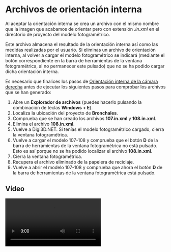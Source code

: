 # Archivos de orientación interna

Al aceptar la orientación interna se crea un archivo con el mismo nombre que la imagen que acabamos de orientar pero con extensión _.in.xml_ en el directorio de proyecto del modelo fotogramétrico.

Este archivo almacena el resultado de la orientación interna así como las medidas realizadas por el usuario. Si eliminas un archivo de orientación interna, al volver a cargar el modelo fotogramétrico se indicará \(mediante el botón correspondiente en la barra de herramientas de la ventana fotogramétrica, al no permanecer este pulsado\) que no se ha podido cargar dicha orientación interna.

Es necesario que finalices los pasos de [Orientación interna de la cámara derecha](/digi3d-net/primeros-pasos/comenzando-a-utilizar-digi3d.net/comenzando-con-la-ventana-fotogrametrica/sensor-camara-conica/orientacion-de-modelos-fotogrametricos/orientacion-interna/orientacion-interna-camara-derecha.md) antes de ejecutar los siguientes pasos para comprobar los archivos que se han generado:

1. Abre un **Explorador de archivos** \(puedes hacerlo pulsando la combinación de teclas **Windows + E**\).
2. Localiza la ubicación del proyecto de **Bronchales**.
3. Comprueba que se han creado los archivos **107.in.xml** y **108.in.xml**.
4. Elimina el archivo **108.in.xml**.
5. Vuelve a Digi3D.NET. Si tenías el modelo fotogramétrico cargado, cierra la ventana fotogramétrica.
6. Vuelve a cargar el modelo 107-108 y comprueba que el botón **D** de la barra de herramientas de la ventana fotogramétrica no está pulsado. Esto es así porque no se ha podido localizar el archivo **108.in.xml**.
7. Cierra la ventana fotogramétrica.
8. Recupera el archivo eliminado de la papelera de reciclaje.
9. Vuelve a abrir el modelo 107-108 y comprueba que ahora el botón **D** de la barra de herramientas de la ventana fotogramétrica está pulsado.

## Vídeo

<video controls><source src="https://digi21.blob.core.windows.net/videos-ayuda/Archivos%20de%20orientacion%20interna.mp4" caption="" type="video/mp4"></video>

